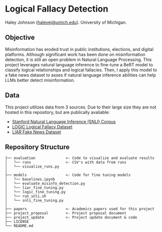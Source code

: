 # Logical Fallacy Detection

Haley Johnson (haleyej@umich.edu). University of Michigan. 

## Objective
Misinformation has eroded trust in public institutions, elections, and digital platforms. Although significant work has been done on misinformation detection, it is still an open problem in Natural Language Processing. This project leverages natural language inference to fine-tune a BeRT model to classify logical relationships and logical fallacies. Then, I apply this model to a fake news dataset to asses if natural language inference abilities can help LLMs better detect misinformation. 

## Data
This project utilizes data from 3 sources. Due to their large size they are not hosted in this repository, but are publically avaliable:
* [Stanford Natural Language Inference (SNLI) Corpus](https://nlp.stanford.edu/projects/snli/)
* [LOGIC Logical Fallacy Dataset](https://arxiv.org/abs/2202.13758)
* [LIAR Fake News Dataset](https://aclanthology.org/P17-2067/)


## Repository Structure 
```
├── evaluation              <- Code to visualize and evaluate results
│   └── runs                <- CSV's with data from runs     
│   └── visualize_runs.py 
│
├── models                  <- Code for fine tuning models
│   └── baselines.ipynb     
│   └── evaluate_misinfo_detection.py 
│   └── liar_fine_tuning.py 
│   └── logic_fine_tuning.py 
│   └── run_snli.sh
│   └── snli_fine_tuning.py 
│
├── papers                  <- Academics papers used for this project
├── project_proposal        <- Project proposal document
├── project_update          <- Project update document & code
├── LICENSE
└── README.md
```
